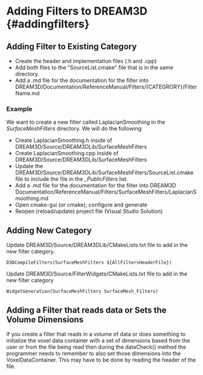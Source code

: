 Adding Filters to DREAM3D {#addingfilters}
=========

## Adding Filter to Existing Category

+ Create the header and implementation files (.h and .cpp)
+ Add both files to the "SourceList.cmake" file that is in the same directory. 
+ Add a .md file for the documentation for the filter into DREAM3D/Documentation/ReferenceManual/Filters/{CATEGRORY}/FilterName.md


### Example
  We want to create a new filter called LaplacianSmoothing in the _SurfaceMeshFilters_ directory. We will do the following:

- Create LaplacianSmoothing.h inside of DREAM3D/Source/DREAM3DLib/SurfaceMeshFilters
- Create LaplacianSmoothing.cpp inside of DREAM3D/Source/DREAM3DLib/SurfaceMeshFilters
- Update the DREAM3D/Source/DREAM3DLib/SurfaceMeshFilters/SourceList.cmake file to include the file in the *_PublicFilters* list.
- Add a .md file for the documentation for the filter into DREAM3D Documentation/ReferenceManual/Filters/SurfaceMeshFilters/LaplacianSmoothing.md
- Open cmake-gui (or cmake); configure and generate
- Reopen (reload/update) project file (Visual Studio Solution)


## Adding New Category

Update DREAM3D/Source/DREAM3DLib/CMakeLists.txt file to add in the new filter
category.


    D3DCompileFilters(SurfaceMeshFilters ${AllFiltersHeaderFile})


Update DREAM3D/Source/FilterWidgets/CMakeLists.txt file to add in the new filter
category


    WidgetGeneration(SurfaceMeshFilters SurfaceMesh_Filters)



## Adding a Filter that reads data or Sets the Volume Dimensions
If you create a filter that reads in a volume of data or does something to initialize the voxel data container with a set of dimensions based from the user or from the file being read then during the dataCheck() method the programmer needs to remember to also set those dimensions into the VoxelDataContainer. This may have to be done by reading the header of the file.
